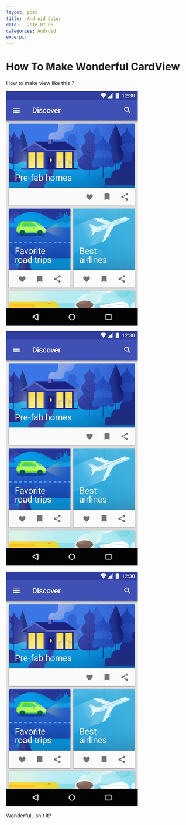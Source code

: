 ```yaml
---
layout: post
title:  Android Color 
date:   2016-07-06 
categories: Android
excerpt: 
---
```


# How To Make Wonderful CardView


How to make view like this ?

<div>
<img src="../img/blog_16_6_17_1.jpg" width = "360" height = "640" alt="blog_16_6_17_1" align=center />
</div>

![](/img/blog_16_6_17_1.jpg)

![](../img/blog_16_6_17_1.jpg)



Wonderful, isn't it?









